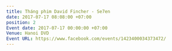 ```yaml
---
title: Tháng phim David Fincher - Se7en
date: 2017-07-17 08:08:00 +07:00
position: 2
Event date: 2017-07-17 00:00:00 +07:00
Venue: Hanoi DVD
Event URL: https://www.facebook.com/events/1423400034373472/
---
```


